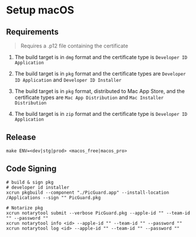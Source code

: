 # Setup macOS

## Requirements

> Requires a .p12 file containing the certificate

1. The build target is in `dmg` format and the certificate type is `Developer ID Application`

2. The build target is in `pkg` format and the certificate types are `Developer ID Application` and
   `Developer ID Installer`

3. The build target is in `pkg` format, distributed to Mac App Store, and the certificate types are
   `Mac App Distribution` and `Mac Installer Distribution`

4. The build target is in `zip` format and the certificate type is `Developer ID Application`

## Release

```shell
make ENV=<dev|stg|prod> <macos_free|macos_pro>
```

## Code Signing

```shell
# build & sign pkg
# developer id installer
xcrun pkgbuild --component "./PicGuard.app" --install-location /Applications --sign "" PicGuard.pkg

# Notarize pkg
xcrun notarytool submit --verbose PicGuard.pkg --apple-id "" --team-id "" --password ""
xcrun notarytool info <id> --apple-id "" --team-id "" --password ""
xcrun notarytool log <id> --apple-id "" --team-id "" --password ""
```
